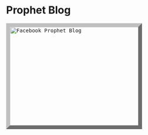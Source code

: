 # Prophet Blog

<a target="_blank" href="https://importchris.medium.com/forecasting-using-facebooks-prophet-library-ce628e76586b">
  <kbd>
  <img src="https://miro.medium.com/max/890/1*FxYl1XYlRdDVyH2zm-OEhw.png" height=270 width=350 alt="Facebook Prophet Blog" style="border:10px outset silver"> 
  </kbd>
